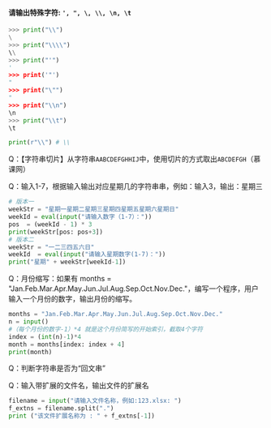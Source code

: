 #### 请输出特殊字符: `', ", \, \\, \n, \t`

```python
>>> print("\\")
\
>>> print("\\\\")
\\
>>> print("'")
'
>>> print('"')
"
>>> print("\"")
"
>>> print("\\n")
\n
>>> print("\\t")
\t

print(r"\\") # \\
```

Q：【字符串切片】从字符串`AABCDEFGHHIJ`中，使用切片的方式取出`ABCDEFGH`（慕课网）

Q：输入1-7，根据输入输出对应星期几的字符串串，例如：输入3，输出：星期三

```python
# 版本一
weekStr = "星期一星期二星期三星期四星期五星期六星期日"
weekId = eval(input("请输入数字（1-7）："))
pos  = (weekId - 1) * 3
print(weekStr[pos: pos+3])
# 版本二
weekStr	= "一二三四五六日"
weekId	= eval(input("请输入星期数字(1-7)：")) 
print("星期" + weekStr[weekId-1])
```

Q：月份缩写：如果有 months = "Jan.Feb.Mar.Apr.May.Jun.Jul.Aug.Sep.Oct.Nov.Dec."，编写一个程序，用户输入一个月份的数字，输出月份的缩写。

```python
months = "Jan.Feb.Mar.Apr.May.Jun.Jul.Aug.Sep.Oct.Nov.Dec."
n = input()
#（每个月份的数字-1）*4 就是这个月份简写的开始索引，截取4个字符
index = (int(n)-1)*4
month = months[index: index + 4]
print(month)
```

Q：判断字符串是否为“回文串”

Q：输入带扩展的文件名，输出文件的扩展名

```python
filename = input("请输入文件名称，例如:123.xlsx: ")
f_extns = filename.split(".")
print ("该文件扩展名称为 : " + f_extns[-1])
```

#### 